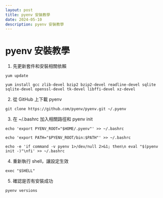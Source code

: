 ```yaml
---
layout: post
title: pyenv 安裝教學
date: 2024-05-10
description: pyenv 安裝教學
---
```

# pyenv 安裝教學
1. 先更新套件和安裝相關依賴
```
yum update
```
```
yum install gcc zlib-devel bzip2 bzip2-devel readline-devel sqlite sqlite-devel openssl-devel tk-devel libffi-devel xz-devel
```

2. 從 GitHub 上下載 pyenv
```
git clone https://github.com/pyenv/pyenv.git ~/.pyenv
```

3. 在 ~/.bashrc 加入相關路徑和 pyenv init
```
echo 'export PYENV_ROOT="$HOME/.pyenv"' >> ~/.bashrc
```
```
echo 'export PATH="$PYENV_ROOT/bin:$PATH"' >> ~/.bashrc
```
```
echo -e 'if command -v pyenv 1>/dev/null 2>&1; then\n eval "$(pyenv init -)"\nfi' >> ~/.bashrc
```

4. 重新執行 shell，讓設定生效
```
exec "$SHELL"
```

5. 確認是否有安裝成功
```
pyenv versions
```